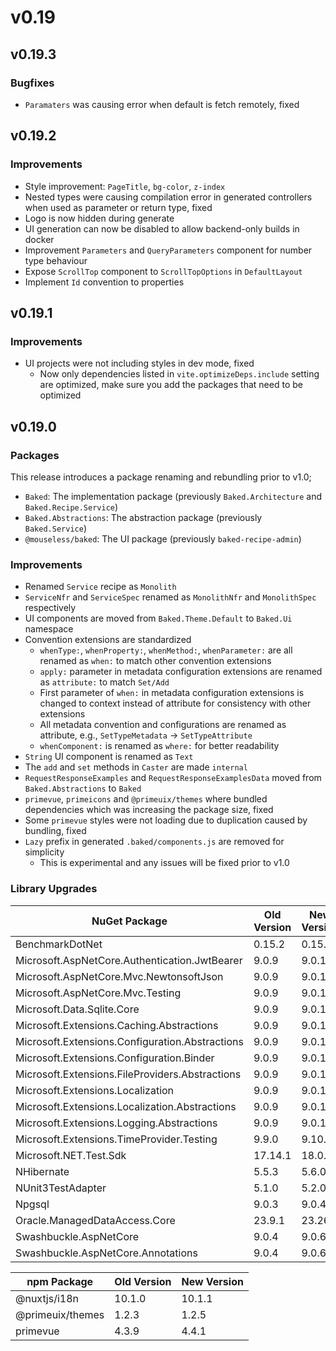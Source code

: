 # v0.19

## v0.19.3

### Bugfixes

- `Paramaters` was causing error when default is fetch remotely, fixed

## v0.19.2

### Improvements

- Style improvement: `PageTitle`, `bg-color`, `z-index`
- Nested types were causing compilation error in generated controllers when
  used as parameter or return type, fixed
- Logo is now hidden during generate
- UI generation can now be disabled to allow backend-only builds in docker
- Improvement `Parameters` and `QueryParameters` component for number type
  behaviour
- Expose `ScrollTop` component to `ScrollTopOptions` in `DefaultLayout`
- Implement `Id` convention to properties

## v0.19.1

### Improvements

- UI projects were not including styles in dev mode, fixed
  - Now only dependencies listed in `vite.optimizeDeps.include` setting are
    optimized, make sure you add the packages that need to be optimized

## v0.19.0

### Packages

This release introduces a package renaming and rebundling prior to v1.0;

- `Baked`: The implementation package (previously `Baked.Architecture` and
  `Baked.Recipe.Service`)
- `Baked.Abstractions`: The abstraction package (previously `Baked.Service`)
- `@mouseless/baked`: The UI package (previously `baked-recipe-admin`)

### Improvements

- Renamed `Service` recipe as `Monolith`
- `ServiceNfr` and `ServiceSpec` renamed as `MonolithNfr` and `MonolithSpec`
  respectively
- UI components are moved from `Baked.Theme.Default` to `Baked.Ui` namespace
- Convention extensions are standardized
  - `whenType:`, `whenProperty:`, `whenMethod:`, `whenParameter:` are all
    renamed as `when:` to match other convention extensions
  - `apply:` parameter in metadata configuration extensions are renamed as
    `attribute:` to match `Set/Add`
  - First parameter of `when:` in metadata configuration extensions is changed
    to context instead of attribute for consistency with other extensions
  - All metadata convention and configurations are renamed as attribute, e.g.,
    `SetTypeMetadata` -> `SetTypeAttribute`
  - `whenComponent:` is renamed as `where:` for better readability
- `String` UI component is renamed as `Text`
- The `add` and `set` methods in `Caster` are made `internal`
- `RequestResponseExamples` and `RequestResponseExamplesData` moved from
  `Baked.Abstractions` to `Baked`
- `primevue`, `primeicons` and `@primeuix/themes` where bundled dependencies
  which was increasing the package size, fixed
- Some `primevue` styles were not loading due to duplication caused by bundling,
  fixed
- `Lazy` prefix in generated `.baked/components.js` are removed for simplicity
  - This is experimental and any issues will be fixed prior to v1.0

### Library Upgrades

| NuGet Package                                   | Old Version | New Version |
| ---                                             | ---         | ---         |
| BenchmarkDotNet                                 | 0.15.2      | 0.15.4      |
| Microsoft.AspNetCore.Authentication.JwtBearer   | 9.0.9       | 9.0.10      |
| Microsoft.AspNetCore.Mvc.NewtonsoftJson         | 9.0.9       | 9.0.10      |
| Microsoft.AspNetCore.Mvc.Testing                | 9.0.9       | 9.0.10      |
| Microsoft.Data.Sqlite.Core                      | 9.0.9       | 9.0.10      |
| Microsoft.Extensions.Caching.Abstractions       | 9.0.9       | 9.0.10      |
| Microsoft.Extensions.Configuration.Abstractions | 9.0.9       | 9.0.10      |
| Microsoft.Extensions.Configuration.Binder       | 9.0.9       | 9.0.10      |
| Microsoft.Extensions.FileProviders.Abstractions | 9.0.9       | 9.0.10      |
| Microsoft.Extensions.Localization               | 9.0.9       | 9.0.10      |
| Microsoft.Extensions.Localization.Abstractions  | 9.0.9       | 9.0.10      |
| Microsoft.Extensions.Logging.Abstractions       | 9.0.9       | 9.0.10      |
| Microsoft.Extensions.TimeProvider.Testing       | 9.9.0       | 9.10.0      |
| Microsoft.NET.Test.Sdk                          | 17.14.1     | 18.0.0      |
| NHibernate                                      | 5.5.3       | 5.6.0       |
| NUnit3TestAdapter                               | 5.1.0       | 5.2.0       |
| Npgsql                                          | 9.0.3       | 9.0.4       |
| Oracle.ManagedDataAccess.Core                   | 23.9.1      | 23.26.0     |
| Swashbuckle.AspNetCore                          | 9.0.4       | 9.0.6       |
| Swashbuckle.AspNetCore.Annotations              | 9.0.4       | 9.0.6       |

| npm Package                          | Old Version | New Version |
| ---                                  | ---         | ---         |
| @nuxtjs/i18n                         | 10.1.0      | 10.1.1      |
| @primeuix/themes                     | 1.2.3       | 1.2.5       |
| primevue                             | 4.3.9       | 4.4.1       |
